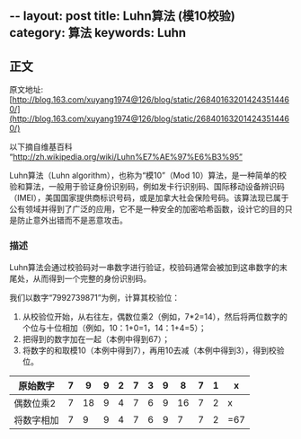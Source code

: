 --
layout: post
title: Luhn算法 (模10校验)  
category: 算法
keywords: Luhn
---

## 正文

原文地址:[http://blog.163.com/xuyang1974@126/blog/static/268401632014243514460/](http://blog.163.com/xuyang1974@126/blog/static/268401632014243514460/)


以下摘自维基百科 “http://zh.wikipedia.org/wiki/Luhn%E7%AE%97%E6%B3%95”

Luhn算法（Luhn algorithm），也称为“模10”（Mod 10）算法，是一种简单的校验和算法，一般用于验证身份识别码，例如发卡行识别码、国际移动设备辨识码（IMEI），美国国家提供商标识号码，或是加拿大社会保险号码。该算法现已属于公有领域并得到了广泛的应用，它不是一种安全的加密哈希函数，设计它的目的只是防止意外出错而不是恶意攻击。



### 描述

Luhn算法会通过校验码对一串数字进行验证，校验码通常会被加到这串数字的末尾处，从而得到一个完整的身份识别码。

我们以数字“7992739871”为例，计算其校验位：

1. 从校验位开始，从右往左，偶数位乘2（例如，7*2=14），然后将两位数字的个位与十位相加（例如，10：1+0=1，14：1+4=5）；
2. 把得到的数字加在一起（本例中得到67）；
3. 将数字的和取模10（本例中得到7），再用10去减（本例中得到3），得到校验位。


|原始数字  | 7 | 9  | 9 | 2 | 7 | 3 | 9 | 8  | 7 | 1 | x|           
|--- | --- | --- | --- | --- | --- | --- | --- | --- | --- | --- | ---|
|偶数位乘2 | 7 | 18 | 9 | 4 | 7 | 6 | 9 | 16 | 7 | 2 | x           |
|将数字相加 | 7 | 9  | 9 | 4 | 7 | 6 | 9 | 7  | 7 | 2 | =67  |
